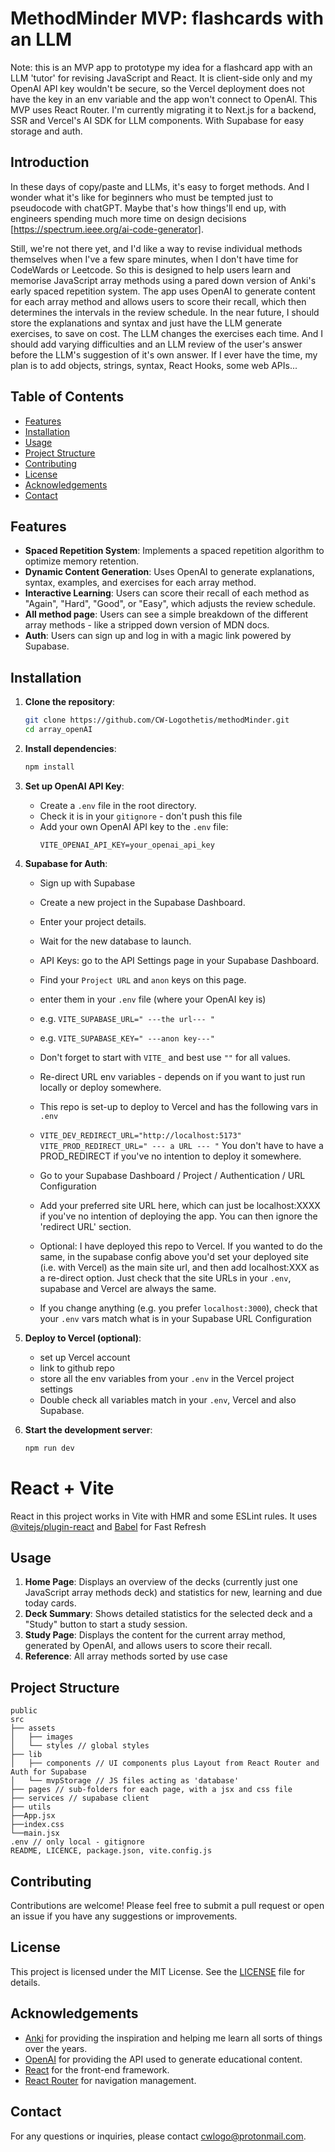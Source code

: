 # MethodMinder MVP: flashcards with an LLM

Note: this is an MVP app to prototype my idea for a flashcard app with an LLM 'tutor' for revising JavaScript and React. 
      It is client-side only and my OpenAI API key wouldn't be secure, so the Vercel deployment does not have the key in an env variable and the app won't connect to OpenAI. 
      This MVP uses React Router. I'm currently migrating it to Next.js for a backend, SSR and Vercel's AI SDK for LLM components. With Supabase for easy storage and auth. 

## Introduction
In these days of copy/paste and LLMs, it's easy to forget methods. And I wonder what it's like for beginners who must be tempted just to pseudocode with chatGPT. Maybe that's how things'll end up, with engineers spending much more time on design decisions [https://spectrum.ieee.org/ai-code-generator]. 

Still, we're not there yet, and I'd like a way to revise individual methods themselves when I've a few spare minutes, when I don't have time for CodeWards or Leetcode.
So this is designed to help users learn and memorise JavaScript array methods using a pared down version of Anki's early spaced repetition system. 
The app uses OpenAI to generate content for each array method and allows users to score their recall, which then determines the intervals in the review schedule.
In the near future, I should store the explanations and syntax and just have the LLM generate exercises, to save on cost.
The LLM changes the exercises each time. And I should add varying difficulties and an LLM review of the user's answer before the LLM's suggestion of it's own answer. 
If I ever have the time, my plan is to add objects, strings, syntax, React Hooks, some web APIs...

## Table of Contents

- [Features](#features)
- [Installation](#installation)
- [Usage](#usage)
- [Project Structure](#project-structure)
- [Contributing](#contributing)
- [License](#license)
- [Acknowledgements](#acknowledgements)
- [Contact](#contact)

## Features

- **Spaced Repetition System**: Implements a spaced repetition algorithm to optimize memory retention.
- **Dynamic Content Generation**: Uses OpenAI to generate explanations, syntax, examples, and exercises for each array method.
- **Interactive Learning**: Users can score their recall of each method as "Again", "Hard", "Good", or "Easy", which adjusts the review schedule.
- **All method page**: Users can see a simple breakdown of the different array methods - like a stripped down version of MDN docs.
- **Auth**: Users can sign up and log in with a magic link powered by Supabase.

## Installation

1. **Clone the repository**:
    ```bash
    git clone https://github.com/CW-Logothetis/methodMinder.git
    cd array_openAI
    ```

2. **Install dependencies**:
    ```bash
    npm install
    ```

3. **Set up OpenAI API Key**:
    - Create a `.env` file in the root directory.
    - Check it is in your `gitignore` - don't push this file
    - Add your own OpenAI API key to the `.env` file:
      ```env
      VITE_OPENAI_API_KEY=your_openai_api_key
      ```
4. **Supabase for Auth**:
    - Sign up with Supabase
    - Create a new project in the Supabase Dashboard.
    - Enter your project details.
    - Wait for the new database to launch.
      
    - API Keys: go to the API Settings page in your Supabase Dashboard.
    - Find your `Project URL` and `anon` keys on this page.
    - enter them in your `.env` file (where your OpenAI key is)
    - e.g. `VITE_SUPABASE_URL=" ---the url--- "`
    - e.g. `VITE_SUPABASE_KEY=" ---anon key---"`
    - Don't forget to start with `VITE_` and best use `""` for all values.
  
    - Re-direct URL env variables - depends on if you want to just run locally or deploy somewhere.
    - This repo is set-up to deploy to Vercel and has the following vars in `.env`
    - `VITE_DEV_REDIRECT_URL="http://localhost:5173"`
      `VITE_PROD_REDIRECT_URL=" --- a URL --- "`
      You don't have to have a PROD_REDIRECT if you've no intention to deploy it somewhere.
    - Go to your Supabase Dashboard / Project / Authentication / URL Configuration
    - Add your preferred site URL here, which can just be localhost:XXXX if you've no intention of deploying the app. You can then ignore the 'redirect URL' section.
    - Optional: I have deployed this repo to Vercel. If you wanted to do the same, in the supabase config above you'd set your deployed site (i.e. with Vercel) as the main site url, and then add localhost:XXX as a re-direct option. Just check that the site URLs in your `.env`, supabase and Vercel are always the same.
    - If you change anything (e.g. you prefer `localhost:3000`), check that your `.env` vars match what is in your Supabase URL Configuration
  
5. **Deploy to Vercel (optional)**:
   - set up Vercel account
   - link to github repo
   - store all the env variables from your `.env` in the Vercel project settings
   - Double check all variables match in your `.env`, Vercel and also Supabase.
      

6. **Start the development server**:
    ```bash
    npm run dev
    ```

# React + Vite

React in this project works in Vite with HMR and some ESLint rules. It uses [@vitejs/plugin-react](https://github.com/vitejs/vite-plugin-react/blob/main/packages/plugin-react/README.md) and [Babel](https://babeljs.io/) for Fast Refresh

## Usage

1. **Home Page**: Displays an overview of the decks (currently just one JavaScript array methods deck) and statistics for new, learning and due today cards.
2. **Deck Summary**: Shows detailed statistics for the selected deck and a "Study" button to start a study session.
3. **Study Page**: Displays the content for the current array method, generated by OpenAI, and allows users to score their recall.
4. **Reference**: All array methods sorted by use case

## Project Structure

``` 
public
src
├── assets
│   ├── images
│   └── styles // global styles
├── lib
│   ├── components // UI components plus Layout from React Router and Auth for Supabase
│   └── mvpStorage // JS files acting as 'database'
├── pages // sub-folders for each page, with a jsx and css file
├── services // supabase client
├── utils
├──App.jsx
├──index.css
└──main.jsx
.env // only local - gitignore
README, LICENCE, package.json, vite.config.js
```

## Contributing

Contributions are welcome! Please feel free to submit a pull request or open an issue if you have any suggestions or improvements.

## License

This project is licensed under the MIT License. See the [LICENSE](LICENSE) file for details.

## Acknowledgements

- [Anki](https://ankiweb.net) for providing the inspiration and helping me learn all sorts of things over the years.
- [OpenAI](https://openai.com/) for providing the API used to generate educational content.
- [React](https://reactjs.org/) for the front-end framework.
- [React Router](https://reactrouter.com/) for navigation management.

## Contact

For any questions or inquiries, please contact [cwlogo@protonmail.com](mailto:cwlogo@protonmail.com).


